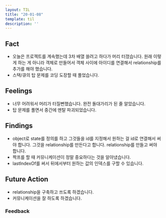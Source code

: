 ```yaml
---
layout: TIL
title: "20-01-08"
template: til
description: ''
---
```


## Fact  

- 오늘은 프로젝트를 계속했는데 3차 배열 쓸려고 하다가 머리 터졌습니다. 원래 이렇게 하는 게 아니라 객체로 만들어서 객체 사이에 아이디를 연결해서 relationship를 추가를 해야 했습니다.
- 스택/큐의 탑 문제를 코딩 도장할 때 풀었습니다.

## Feelings  

- 너무 어려워서 머리가 터질뻔했습니다. 완전 돌대가리가 된 줄 알았습니다.
- 탑 문제를 풀면서 중간에 멘탈 파괴되었습니다.

## Findings  

- object로 state를 정의를 하고 그것들을 id를 지정해서 원하는 걸 id로 연결해서 써야 합니다. 그것을 relationship를 만든다고 합니다. relationship를 만들고 써야 합니다.
- 짝프를 할 때 커뮤니케이션이 정말 중요하다는 것을 알아냈습니다.
- lastIndexOf를 써서 뒤에서부터 원하는 값의 인덱스를 구할 수 있습니다.

## Future Action

- relationship을 구축하고 쓰도록 하겠습니다.
- 커뮤니케이션을 잘 하도록 하겠습니다.

### Feedback  

